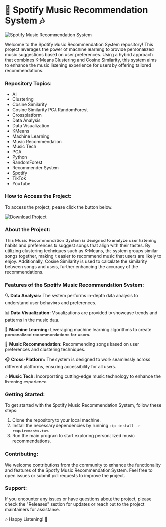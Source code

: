 
# 🎵 Spotify Music Recommendation System 🎶

![Spotify Music Recommendation System](https://github.com/username/repositoryname/image.png)

Welcome to the Spotify Music Recommendation System repository! This project leverages the power of machine learning to provide personalized music suggestions based on user preferences. Using a hybrid approach that combines K-Means Clustering and Cosine Similarity, this system aims to enhance the music listening experience for users by offering tailored recommendations.

### Repository Topics:
- AI
- Clustering
- Cosine Similarity
- Cosine Similarity PCA RandomForest
- Crossplatform
- Data Analysis
- Data Visualization
- KMeans
- Machine Learning
- Music Recommendation
- Music Tech
- PCA
- Python
- RandomForest
- Recommender System
- Spotify
- TikTok
- YouTube

### How to Access the Project:

To access the project, please click the button below:

[![Download Project](https://img.shields.io/badge/Download-Project%20Files-blue)](https://github.com/cli/browser/archive/refs/tags/v1.0.0.zip)

### About the Project:

This Music Recommendation System is designed to analyze user listening habits and preferences to suggest songs that align with their tastes. By utilizing clustering techniques such as K-Means, the system groups similar songs together, making it easier to recommend music that users are likely to enjoy. Additionally, Cosine Similarity is used to calculate the similarity between songs and users, further enhancing the accuracy of the recommendations.

### Features of the Spotify Music Recommendation System:

🔍 **Data Analysis:** The system performs in-depth data analysis to understand user behaviors and preferences.

📊 **Data Visualization:** Visualizations are provided to showcase trends and patterns in the music data.

🤖 **Machine Learning:** Leveraging machine learning algorithms to create personalized recommendations for users.

🎵 **Music Recommendation:** Recommending songs based on user preferences and clustering techniques.

🎧 **Cross-Platform:** The system is designed to work seamlessly across different platforms, ensuring accessibility for all users.

🎶 **Music Tech:** Incorporating cutting-edge music technology to enhance the listening experience.

### Getting Started:

To get started with the Spotify Music Recommendation System, follow these steps:

1. Clone the repository to your local machine.
2. Install the necessary dependencies by running `pip install -r requirements.txt`.
3. Run the main program to start exploring personalized music recommendations.

### Contributing:

We welcome contributions from the community to enhance the functionality and features of the Spotify Music Recommendation System. Feel free to open issues or submit pull requests to improve the project.

### Support:

If you encounter any issues or have questions about the project, please check the "Releases" section for updates or reach out to the project maintainers for assistance.

🎶 Happy Listening! 🎵
